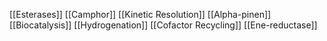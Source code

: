 [[Esterases]]
[[Camphor]]
[[Kinetic Resolution]]
[[Alpha-pinen]]
[[Biocatalysis]]
[[Hydrogenation]]
[[Cofactor Recycling]]
[[Ene-reductase]]
